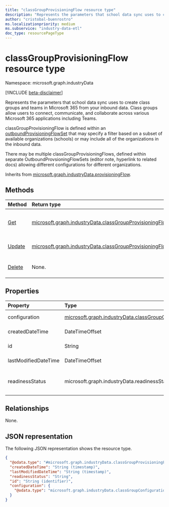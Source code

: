 ```yaml
---
title: "classGroupProvisioningFlow resource type"
description: "Represents the parameters that school data sync uses to create class groups and teams in Microsoft 365 from your inbound data."
author: "cristobal-buenrostro"
ms.localizationpriority: medium
ms.subservice: "industry-data-etl"
doc_type: resourcePageType
---
```


# classGroupProvisioningFlow resource type

Namespace: microsoft.graph.industryData

[!INCLUDE [beta-disclaimer](../../includes/beta-disclaimer.md)]

Represents the parameters that school data sync uses to create class groups and teams in Microsoft 365 from your inbound data. Class groups allow users to connect, communicate, and collaborate across various Microsoft 365 applications including Teams.

classGroupProvisioningFlow is defined within an [outboundProvisioningFlowSet](industrydata-outboundprovisioningflowset.md) that may specify a filter based on a subset of available organizations (schools) or may include all of the organizations in the inbound data.

There may be multiple classGroupProvisioningFlows, defined within separate OutboundProvsioningFlowSets (editor note, hyperlink to related docs) allowing different configurations for different organizations.

Inherits from [microsoft.graph.industryData.provisioningFlow](industrydata-provisioningflow.md).

## Methods

| Method                                                                                            | Return type                                                                                                                   | Description                                                                                                                                                           |
| :------------------------------------------------------------------------------------------------ | :---------------------------------------------------------------------------------------------------------------------------- | :-------------------------------------------------------------------------------------------------------------------------------------------------------------------- |
| [Get](../api/industrydata-classgroupprovisioningflow-get.md)           | [microsoft.graph.industryData.classGroupProvisioningFlow](industrydata-classgroupprovisioningflow.md)            | Read the properties and relationships of a classgroupprovisioningflow object. |
| [Update](../api/industrydata-classgroupprovisioningflow-update.md)     | [microsoft.graph.industryData.classGroupProvisioningFlow](industrydata-classgroupprovisioningflow.md)            | Update the properties of a classgroupprovisioningflow object.                 |
| [Delete](../api/industrydata-classgroupprovisioningflow-delete.md)     | None.                                                                                                                          | Delete a classgroupprovisioningflow object.                                   |

## Properties

| Property             | Type                                                                                                         | Description                                                                                                                                                                                                         |
| :------------------- | :----------------------------------------------------------------------------------------------------------- | :------------------------------------------------------------------------------------------------------------------------------------------------------------------------------------------------------------------ |
| configuration        | [microsoft.graph.industryData.classGroupConfiguration](industrydata-classgroupconfiguration.md) | The different attribute choices for the class groups to be provisioned.                                                                                                                                              |
| createdDateTime      | DateTimeOffset                                                                                               | Inherited from [microsoft.graph.industryData.provisioningFlow](industrydata-provisioningflow.md).                                                                                                      |
| id                   | String                                                                                                       | Inherited from [microsoft.graph.industryData.provisioningFlow](industrydata-provisioningflow.md).                                                                                                      |
| lastModifiedDateTime | DateTimeOffset                                                                                               | Inherited from [microsoft.graph.industryData.provisioningFlow](industrydata-provisioningflow.md).                                                                                                      |
| readinessStatus      | microsoft.graph.industryData.readinessStatus                                                                 | Inherited from [microsoft.graph.industryData.provisioningFlow](industrydata-provisioningflow.md). The possible values are: `notReady`, `ready`, `failed`, `disabled`, `expired`, `unknownFutureValue`. |

## Relationships

None.

## JSON representation

The following JSON representation shows the resource type.

<!-- {
  "blockType": "resource",
  "keyProperty": "id",
  "@odata.type": "microsoft.graph.industryData.classGroupProvisioningFlow",
  "baseType": "microsoft.graph.industryData.provisioningFlow",
  "openType": false
}
-->

```json
{
  "@odata.type": "#microsoft.graph.industryData.classGroupProvisioningFlow",
  "createdDateTime": "String (timestamp)",
  "lastModifiedDateTime": "String (timestamp)",
  "readinessStatus": "String",
  "id": "String (identifier)",
  "configuration": {
    "@odata.type": "microsoft.graph.industryData.classGroupConfiguration"
  }
}
```
